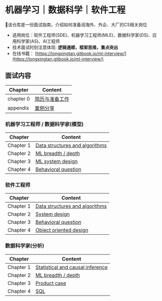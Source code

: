 # 机器学习｜数据科学｜软件工程

📗该仓库是一份面试指南，介绍如何准备润海外、外企、大厂的CS相关岗位

- 适用岗位：软件工程师(SDE)、机器学习工程师(MLE)、数据科学家(DS)、应用科学家(AS)、AI工程师
- 技术面试时刻注意体现: **逻辑通顺，框架思维，重点突出**
- 在线书籍： [https://longxingtan.gitbook.io/ml-interview/](https://longxingtan.gitbook.io/ml-interview/)


## 面试内容


| Chapter   | Content                                |
|-----------|----------------------------------------|
| chapter 0 | [简历与准备工作](05_case/pre_interview.md)    |
| appendix  | [案例分享](05_case/README.md)              |


### 机器学习工程师 / 数据科学家(模型)

| Chapter   | Content                                                 |
|-----------|---------------------------------------------------------|
| Chapter 1 | [Data structures and algorithms](01_leetcode/README.md) |
| Chapter 2 | [ML breadth / depth](02_ml/README.md)                   |
| Chapter 3 | [ML system design](03_system/03_ml/README.md)           |
| Chapter 4 | [Behavioral question](04_bq/README.md)                  |


### 软件工程师

| Chapter   | Content                                                 |
|-----------|---------------------------------------------------------|
| Chapter 1 | [Data structures and algorithms](01_leetcode/README.md) |
| Chapter 2 | [System design](03_system/README.md)                    |
| Chapter 3 | [Behavioral question](04_bq/README.md)                  |
| Chapter 4 | [Object oriented design](03_system/01_ood/README.md)    |


### 数据科学家(分析)

| Chapter   | Content                                                 |
|-----------|---------------------------------------------------------|
| Chapter 1 | [Statistical and causal inference](02_ml/00_ml_math.md) |
| Chapter 2 | [ML breadth / depth](02_ml/README.md)                   |
| Chapter 3 | [Product case](02_ml/21_product_case.md)                |
| Chapter 4 | [SQL](01_leetcode/99_SQL/README.md)                     |
